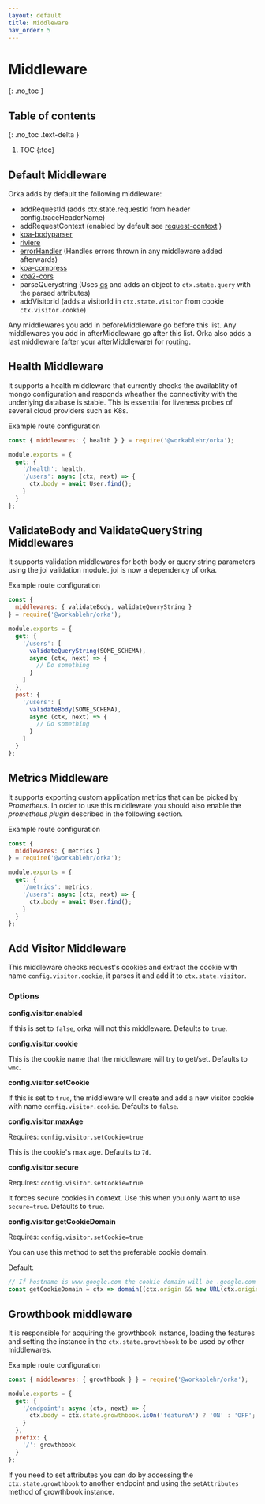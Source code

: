 ```yaml
---
layout: default
title: Middleware
nav_order: 5
---
```

# Middleware
{: .no_toc }
## Table of contents
{: .no_toc .text-delta }

1. TOC
{:toc}


## Default Middleware

Orka adds by default the following middleware:

- addRequestId (adds ctx.state.requestId from header config.traceHeaderName)
- addRequestContext (enabled by default see [request-context](https://workable.github.io/orka/request-context) )
- [koa-bodyparser](https://www.npmjs.com/package/koa-bodyparser)
- [riviere](https://www.npmjs.com/package/@workablehr/riviere)
- [errorHandler](./getting-started.md#errorhandler) (Handles errors thrown in any middleware added afterwards)
- [koa-compress](https://www.npmjs.com/package/koa-compress)
- [koa2-cors](https://www.npmjs.com/package/koa2-cors)
- parseQuerystring (Uses [qs](https://www.npmjs.com/package/qs) and adds an object to `ctx.state.query` with the parsed attributes)
- addVisitorId (adds a visitorId in `ctx.state.visitor` from cookie `ctx.visitor.cookie`)

Any middlewares you add in beforeMiddleware go before this list.
Any middlewares you add in afterMiddleware go after this list.
Orka also adds a last middleware (after your afterMiddleware) for [routing](https://workable.github.io/orka/routing).

## Health Middleware

It supports a health middleware that currently checks the availablity of mongo
configuration and responds wheather the connectivity with the underlying database is stable. This is essential for liveness probes of several cloud providers such as K8s.

Example route configuration

```js
const { middlewares: { health } } = require('@workablehr/orka');

module.exports = {
  get: {
    '/health': health,
    '/users': async (ctx, next) => {
      ctx.body = await User.find();
    }
  }
};
```

## ValidateBody and ValidateQueryString Middlewares

It supports validation middlewares for both body or query string parameters
using the joi validation module. joi is now a dependency of orka.

Example route configuration

```js
const {
  middlewares: { validateBody, validateQueryString }
} = require('@workablehr/orka');

module.exports = {
  get: {
    '/users': [
      validateQueryString(SOME_SCHEMA),
      async (ctx, next) => {
        // Do something
      }
    ]
  },
  post: {
    '/users': [
      validateBody(SOME_SCHEMA),
      async (ctx, next) => {
        // Do something
      }
    ]
  }
};
```

## Metrics Middleware

It supports exporting custom application metrics that can be picked by _Prometheus_.
In order to use this middleware you should also enable the _prometheus plugin_ described in the following section.

Example route configuration

```js
const {
  middlewares: { metrics }
} = require('@workablehr/orka');

module.exports = {
  get: {
    '/metrics': metrics,
    '/users': async (ctx, next) => {
      ctx.body = await User.find();
    }
  }
};
```

## Add Visitor Middleware

This middleware checks request's cookies and extract the cookie with name `config.visitor.cookie`, it parses it and add it to `ctx.state.visitor`.

### Options

**config.visitor.enabled**

If this is set to `false`, orka will not this middleware. Defaults to `true`.

**config.visitor.cookie**

This is the cookie name that the middleware will try to get/set. Defaults to `wmc`.

**config.visitor.setCookie**

If this is set to `true`, the middleware will create and add a new visitor cookie with name `config.visitor.cookie`. Defaults to `false`.

**config.visitor.maxAge**

Requires: `config.visitor.setCookie=true`

This is the cookie's max age. Defaults to `7d`.

**config.visitor.secure**

Requires: `config.visitor.setCookie=true`

It forces secure cookies in context. Use this when you only want to use `secure=true`. Defaults to `true`.

**config.visitor.getCookieDomain**

Requires: `config.visitor.setCookie=true`

You can use this method to set the preferable cookie domain.

Default:
```js
// If hostname is www.google.com the cookie domain will be .google.com
const getCookieDomain = ctx => domain((ctx.origin && new URL(ctx.origin).hostname) || ctx.hostname)
```
## Growthbook middleware

It is responsible for acquiring the growthbook instance, loading the features and setting the instance in the 
`ctx.state.growthbook` to be used by other middlewares.

Example route configuration

```js
const { middlewares: { growthbook } } = require('@workablehr/orka');

module.exports = {
  get: {
    '/endpoint': async (ctx, next) => {
      ctx.body = ctx.state.growthbook.isOn('featureA') ? 'ON' : 'OFF';
    }
  },
  prefix: {
    '/': growthbook
  }
};
```

If you need to set attributes you can do by accessing the `ctx.state.growthbook` to another endpoint and using the 
`setAttributes` method of growthbook instance.
